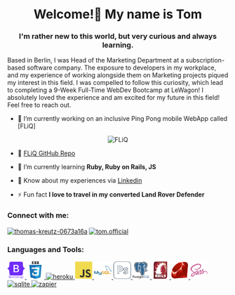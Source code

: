 <h1 align="center">Welcome!👋 My name is Tom</h1>
<h3 align="center">I'm rather new to this world, but very curious and always learning.</h3>

<p>Based in Berlin, I was Head of the Marketing Department at a subscription-based software company. The exposure to developers in my workplace, and my experience of working alongside them on Marketing projects piqued my interest in this field. I was compelled to follow this curiosity, which lead to completing a 9-Week Full-Time WebDev Bootcamp at LeWagon! I absolutely loved the experience and am excited for my future in this field! Feel free to reach out. <p>

- 🔭 I’m currently working on an inclusive Ping Pong mobile WebApp called [FLiQ]
  
<p align="center"><img src="https://www.notion.so/image/https%3A%2F%2Fs3-us-west-2.amazonaws.com%2Fsecure.notion-static.com%2F5c7c7c04-abab-405a-9757-8d6cb84682f3%2Fcollage_fliq.jpeg?table=block&id=509c7bcd-bec4-4a03-ac01-0e181805e9f7&spaceId=8e82678b-065f-4cb1-8ae2-093382298d03&width=2000&userId=fa18661e-ffaf-40f4-a1f0-2a669a28695c&cache=v2" alt="FLiQ" width="450" height="450"/></a>

- 🏓 [FLiQ GitHub Repo](https://bit.ly/fliq-gh)

- 🌱 I’m currently learning **Ruby, Ruby on Rails, JS**

- 📄 Know about my experiences via [Linkedin](https://bit.ly/tomslinkedin)

- ⚡ Fun fact **I love to travel in my converted Land Rover Defender**

<h3 align="left">Connect with me:</h3>
<p align="left">
<a href="https://linkedin.com/in/thomas-kreutz-0673a16a" target="blank"><img align="center" src="https://raw.githubusercontent.com/rahuldkjain/github-profile-readme-generator/master/src/images/icons/Social/linked-in-alt.svg" alt="thomas-kreutz-0673a16a" height="30" width="40" /></a>
<a href="https://instagram.com/tom.official" target="blank"><img align="center" src="https://raw.githubusercontent.com/rahuldkjain/github-profile-readme-generator/master/src/images/icons/Social/instagram.svg" alt="tom.official" height="30" width="40" /></a>
</p>

<h3 align="left">Languages and Tools:</h3>
<p align="left"> <a href="https://getbootstrap.com" target="_blank" rel="noreferrer"> <img src="https://raw.githubusercontent.com/devicons/devicon/master/icons/bootstrap/bootstrap-plain-wordmark.svg" alt="bootstrap" width="40" height="40"/> </a> <a href="https://www.w3schools.com/css/" target="_blank" rel="noreferrer"> <img src="https://raw.githubusercontent.com/devicons/devicon/master/icons/css3/css3-original-wordmark.svg" alt="css3" width="40" height="40"/> </a> <a href="https://heroku.com" target="_blank" rel="noreferrer"> <img src="https://www.vectorlogo.zone/logos/heroku/heroku-icon.svg" alt="heroku" width="40" height="40"/> </a> <a href="https://developer.mozilla.org/en-US/docs/Web/JavaScript" target="_blank" rel="noreferrer"> <img src="https://raw.githubusercontent.com/devicons/devicon/master/icons/javascript/javascript-original.svg" alt="javascript" width="40" height="40"/> </a> <a href="https://www.mysql.com/" target="_blank" rel="noreferrer"> <img src="https://raw.githubusercontent.com/devicons/devicon/master/icons/mysql/mysql-original-wordmark.svg" alt="mysql" width="40" height="40"/> </a> <a href="https://www.photoshop.com/en" target="_blank" rel="noreferrer"> <img src="https://raw.githubusercontent.com/devicons/devicon/master/icons/photoshop/photoshop-line.svg" alt="photoshop" width="40" height="40"/> </a> <a href="https://www.postgresql.org" target="_blank" rel="noreferrer"> <img src="https://raw.githubusercontent.com/devicons/devicon/master/icons/postgresql/postgresql-original-wordmark.svg" alt="postgresql" width="40" height="40"/> </a> <a href="https://rubyonrails.org" target="_blank" rel="noreferrer"> <img src="https://raw.githubusercontent.com/devicons/devicon/master/icons/rails/rails-original-wordmark.svg" alt="rails" width="40" height="40"/> </a> <a href="https://www.ruby-lang.org/en/" target="_blank" rel="noreferrer"> <img src="https://raw.githubusercontent.com/devicons/devicon/master/icons/ruby/ruby-original.svg" alt="ruby" width="40" height="40"/> </a> <a href="https://sass-lang.com" target="_blank" rel="noreferrer"> <img src="https://raw.githubusercontent.com/devicons/devicon/master/icons/sass/sass-original.svg" alt="sass" width="40" height="40"/> </a> <a href="https://www.sqlite.org/" target="_blank" rel="noreferrer"> <img src="https://www.vectorlogo.zone/logos/sqlite/sqlite-icon.svg" alt="sqlite" width="40" height="40"/> </a> <a href="https://zapier.com" target="_blank" rel="noreferrer"> <img src="https://www.vectorlogo.zone/logos/zapier/zapier-icon.svg" alt="zapier" width="40" height="40"/> </a> </p>
